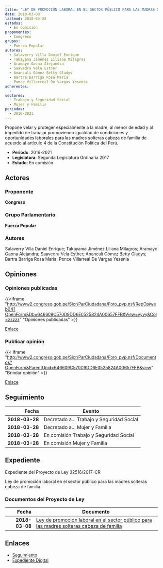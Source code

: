 ```yaml
---
title: "LEY DE PROMOCIÓN LABORAL EN EL SECTOR PÚBLICO PARA LAS MADRES SOLTERAS CABEZA DE FAMILIA"
date: 2018-03-08
lastmod: 2018-03-28
estados: 
  - En comisión
proponentes: 
  - Congreso
grupos: 
  - Fuerza Popular
autores: 
  - Salaverry Villa Daniel Enrique
  - Takayama Jiménez Liliana Milagros
  - Aramayo Gaona Alejandra
  - Saavedra Vela Esther
  - Ananculi Gómez Betty Gladys
  - Bartra Barriga Rosa María
  - Ponce Villarreal De Vargas Yesenia
adherentes: 
  - 
sectores: 
  - Trabajo y Seguridad Social
  - Mujer y Familia
periodos: 
  - 2016-2021
---
```


Propone velar y proteger especialmente a la madre, al menor de edad y al impedido de trabajar promoviendo igualdad de condiciones y oportunidades laborales para las madres solteras cabeza de familia de acuerdo al artículo 4 de la Constitución Política del Perú.

- **Periodo**: 2016-2021
- **Legislatura**: Segunda Legislatura Ordinaria 2017
- **Estado**: En comisión

## Actores

### Proponente

**Congreso**

### Grupo Parlamentario

**Fuerza Popular**

### Autores

Salaverry Villa Daniel Enrique; Takayama Jiménez Liliana Milagros; Aramayo Gaona Alejandra; Saavedra Vela Esther; Ananculi Gómez Betty Gladys; Bartra Barriga Rosa María; Ponce Villarreal De Vargas Yesenia


## Opiniones

### Opiniones publicadas

{{<iframe "http://www2.congreso.gob.pe/Sicr/ParCiudadana/Foro_pvp.nsf/RepOpiweb04?OpenForm&Db=646609C570D9DD6E0525824A00657FFB&View=yyyy&Col=zzzzz" "Opiniones publicadas" >}}

[Enlace](http://www2.congreso.gob.pe/Sicr/ParCiudadana/Foro_pvp.nsf/RepOpiweb04?OpenForm&Db=646609C570D9DD6E0525824A00657FFB&View=yyyy&Col=zzzzz)
### Publicar opinión

{{< iframe "http://www2.congreso.gob.pe/Sicr/ParCiudadana/Foro_pvp.nsf/Documentos?OpenForm&ParentUnid=646609C570D9DD6E0525824A00657FFB&view" "Brindar opinión" >}}

[Enlace](http://www2.congreso.gob.pe/Sicr/ParCiudadana/Foro_pvp.nsf/Documentos?OpenForm&ParentUnid=646609C570D9DD6E0525824A00657FFB&view)

## Seguimiento

| Fecha | Evento |
|------:|--------|
| **2018-03-28** | Decretado a... Trabajo y Seguridad Social|
| **2018-03-28** | Decretado a... Mujer y Familia|
| **2018-03-28** | En comisión Trabajo y Seguridad Social|
| **2018-03-28** | En comisión Mujer y Familia|


## Expediente

Expediente del Proyecto de Ley 02516/2017-CR

Ley de promoción laboral en el sector público para las madres solteras cabeza de familia


### Documentos del Proyecto de Ley

| Fecha | Documento |
|------:|--------|
| **2018-03-08** | [Ley de promoción laboral en el sector público para las madres solteras cabeza de familia](http://www.leyes.congreso.gob.pe/Documentos/2016_2021/Proyectos_de_Ley_y_de_Resoluciones_Legislativas/PL0251620180308.PDF) |

## Enlaces 

- [Seguimiento](http://www2.congreso.gob.pehttp://www2.congreso.gob.pe/Sicr/TraDocEstProc/CLProLey2016.nsf/f7fff46988ca05b1052578e100829cc7/846fe7260210f5b60525824a0077f331?OpenDocument)
- [Expediente Digital](http://www2.congreso.gob.pehttp://www2.congreso.gob.pe/Sicr/TraDocEstProc/CLProLey2016.nsf/f7fff46988ca05b1052578e100829cc7/846fe7260210f5b60525824a0077f331?OpenDocument&Click=05257FB7005EB655.eb71d0cf91d8294e05256cdf006b5706/$Body/0.1C6C)
